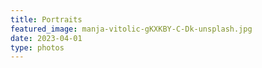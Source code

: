 ```yaml
---
title: Portraits
featured_image: manja-vitolic-gKXKBY-C-Dk-unsplash.jpg
date: 2023-04-01
type: photos
---
```

